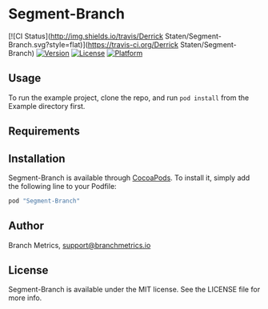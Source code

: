 # Segment-Branch

[![CI Status](http://img.shields.io/travis/Derrick Staten/Segment-Branch.svg?style=flat)](https://travis-ci.org/Derrick Staten/Segment-Branch)
[![Version](https://img.shields.io/cocoapods/v/Segment-Branch.svg?style=flat)](http://cocoapods.org/pods/Segment-Branch)
[![License](https://img.shields.io/cocoapods/l/Segment-Branch.svg?style=flat)](http://cocoapods.org/pods/Segment-Branch)
[![Platform](https://img.shields.io/cocoapods/p/Segment-Branch.svg?style=flat)](http://cocoapods.org/pods/Segment-Branch)

## Usage

To run the example project, clone the repo, and run `pod install` from the Example directory first.

## Requirements

## Installation

Segment-Branch is available through [CocoaPods](http://cocoapods.org). To install
it, simply add the following line to your Podfile:

```ruby
pod "Segment-Branch"
```

## Author

Branch Metrics, support@branchmetrics.io

## License

Segment-Branch is available under the MIT license. See the LICENSE file for more info.

